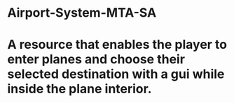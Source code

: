 # Airport-System-MTA-SA
# A resource that enables the player to enter planes and choose their selected destination with a gui while inside the plane interior.
